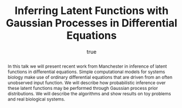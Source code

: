 ---
abstract: In this talk we will present recent work from Manchester in inference of
  latent functions in differential equations. Simple computational models for systems
  biology make use of ordinary differential equations that are driven from an often
  unobserved input function. We will describe how probabilistic inference over these
  latent functions may be performed through Gaussian process prior distributions.
  We will describe the algorithms and show results on toy problems and real biological
  systems.
author:
- family: Lawrence
  given: Neil D.
  gscholar: r3SJcvoAAAAJ
  institute: University of Sheffield
  twitter: lawrennd
  url: http://inverseprobability.com
categories:
- Lawrence-latentFunc08
day: '30'
errata: []
extras:
- label: Seminar Page
  link: http://www.isis.ecs.soton.ac.uk/seminars/?date=20080430
group: gp
key: Lawrence-latentFunc08
layout: talk
linkpdf: ftp://ftp.dcs.shef.ac.uk/home/neil/gpSysBio.pdf
month: 4
published: 2008-04-30
section: pre
title: Inferring Latent Functions with <span>G</span>aussian Processes in Differential
  Equations
venue: Department of Electronics and Computer Science, University of Southampton,
  U.K.
year: '2008'
---